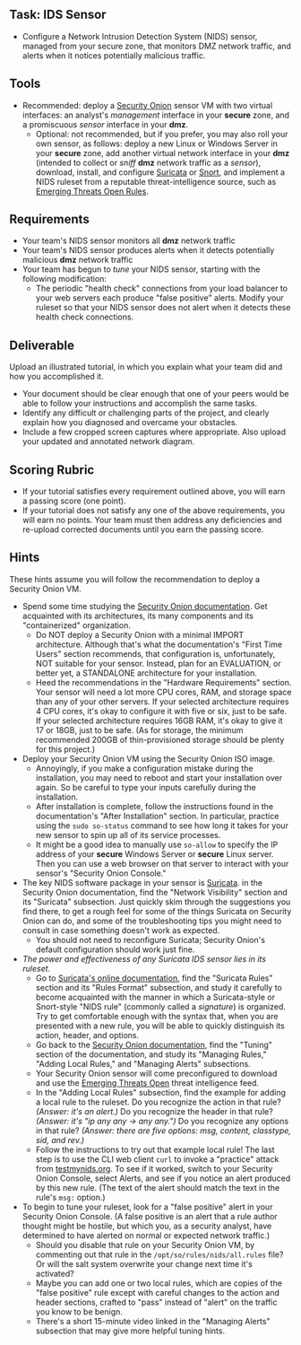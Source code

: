 ## Task: IDS Sensor
- Configure a Network Intrusion Detection System (NIDS) sensor, managed from your secure zone, that monitors DMZ network traffic, and alerts when it notices potentially malicious traffic.

## Tools
- Recommended: deploy a <a href="https://securityonionsolutions.com/" target="_blank" ref="noopener">Security Onion</a> sensor VM with two virtual interfaces: an analyst's *management* interface in your **secure** zone, and a promiscuous *sensor* interface in your **dmz**.
  - Optional: not recommended, but if you prefer, you may also roll your own sensor, as follows:
deploy a new Linux or Windows Server in your **secure** zone,
add another virtual network interface in your **dmz** (intended to collect or *sniff* **dmz** network traffic as a *sensor*),
download, install, and configure <a href="https://suricata.io/" target="_blank" ref="noopener">Suricata</a> or <a href="https://www.snort.org/" target="_blank" ref="noopener">Snort</a>, and implement a NIDS ruleset from a reputable threat-intelligence source, such as <a href="https://rules.emergingthreats.net/open/" target="_blank" ref="noopener">Emerging Threats Open Rules</a>.

## Requirements
- Your team's NIDS sensor monitors all **dmz** network traffic
- Your team's NIDS sensor produces alerts when it detects potentially malicious **dmz** network traffic
- Your team has begun to *tune* your NIDS sensor, starting with the following modification:
  - The periodic "health check" connections from your load balancer to your web servers each produce "false positive" alerts.
Modify your ruleset so that your NIDS sensor does not alert when it detects these health check connections.

## Deliverable
Upload an illustrated tutorial, in which you explain what your team did and how you accomplished it.
- Your document should be clear enough that one of your peers would be able to follow your instructions and accomplish the same tasks.
- Identify any difficult or challenging parts of the project, and clearly explain how you diagnosed and overcame your obstacles.
- Include a few cropped screen captures where appropriate. Also upload your updated and annotated network diagram.

## Scoring Rubric
- If your tutorial satisfies every requirement outlined above, you will earn a passing score (one point).
- If your tutorial does not satisfy any one of the above requirements, you will earn no points. Your team must then address any deficiencies and re-upload corrected documents until you earn the passing score.

## Hints
These hints assume you will follow the recommendation to deploy a Security Onion VM.
- Spend some time studying the <a href="https://docs.securityonion.net/" target="_blank" ref="noopener">Security Onion documentation</a>.
Get acquainted with its architectures, its many components and its "containerized" organization.
  - Do NOT deploy a Security Onion with a minimal IMPORT architecture.
Although that's what the documentation's "First Time Users" section recommends,
that configuration is, unfortunately, NOT suitable for your sensor.
Instead, plan for an EVALUATION, or better yet, a STANDALONE architecture for your installation.
  - Heed the recommendations in the "Hardware Requirements" section.
Your sensor will need a lot more CPU cores, RAM, and storage space than any of your other servers.
If your selected architecture requires 4 CPU cores,
it's okay to configure it with five or six,
just to be safe.
If your selected architecture requires 16GB RAM,
it's okay to give it 17 or 18GB,
just to be safe.
(As for storage, the minimum recommended 200GB of thin-provisioned storage should
be plenty for this project.)
- Deploy your Security Onion VM using the Security Onion ISO image.
  - Annoyingly, if you make a configuration mistake during the installation,
you may need to reboot and start your installation over again.
So be careful to type your inputs carefully during the installation.
  - After installation is complete, follow the instructions found in the
documentation's "After Installation" section. In particular, practice using
the `sudo so-status` command to see how long it takes for your new sensor
to spin up all of its service processes.
  - It might be a good idea to manually use `so-allow` to specify
the IP address of your **secure** Windows Server or **secure** Linux server.
Then you can use a web browser on that server to interact with
your sensor's "Security Onion Console."
- The key NIDS software package in your sensor is <a href="https://suricata.io/" target="_blank" ref="noopener">Suricata</a>.
in the Security Onion documentation, find the "Network Visibility"
section and its "Suricata" subsection.
Just quickly skim through the suggestions you find there, to get a rough feel
for some of the things Suricata on Security Onion can do, and some of the
troubleshooting tips you might need to consult in case something doesn't work as expected.
  - You should not need to reconfigure Suricata; Security Onion's default configuration should work just fine.
- *The power and effectiveness of any Suricata IDS sensor lies in its ruleset*.
  - Go to <a href="https://suricata.readthedocs.io/" target="_blank" ref="noopener">Suricata's online documentation</a>,
find the "Suricata Rules" section and its "Rules Format" subsection,
and study it carefully to become acquainted with the manner in which a
Suricata-style or Snort-style "NIDS rule"
(commonly called a *signature*) is organized.
Try to get comfortable enough with the syntax that, when you are presented
with a new rule, you will be able to quickly distinguish its
action, header, and options.
  - Go back to the <a href="https://docs.securityonion.net/" target="_blank" ref="noopener">Security Onion documentation</a>,
find the "Tuning" section of the documentation,
and study its "Managing Rules," "Adding Local Rules," and "Managing Alerts" subsections.
  - Your Security Onion sensor will come preconfigured to download and use
the <a href="https://rules.emergingthreats.net/open/" target="_blank" ref="noopener">Emerging Threats Open</a> threat intelligence feed. 
  - In the "Adding Local Rules" subsection, find the example for adding a local
rule to the ruleset.
Do you recognize the action in that rule? *(Answer: it's an alert.)*
Do you recognize the header in that rule? *(Answer: it's "ip any any -> any any.")*
Do you recognize any options in that rule? *(Answer: there are five options: msg, content, classtype, sid, and rev.)*
  - Follow the instructions to try out that example local rule!
The last step is to use the CLI web client `curl` to invoke a "practice" attack from <a href="http://testmynids.org/" target="_blank" ref="noopener">testmynids.org</a>.
To see if it worked, switch to your Security Onion Console, select Alerts, and see if you notice an alert produced by this new rule.
(The text of the alert should match the text in the rule's `msg:` option.)
- To begin to tune your ruleset, look for a "false positive" alert in your Security Onion Console.
(A false positive is an alert that a rule author thought might be hostile,
but which you, as a security analyst, have determined to have alerted on normal or expected network traffic.)
  - Should you disable that rule on your Security Onion VM, by commenting out that rule in the `/opt/so/rules/nids/all.rules` file?
Or will the salt system overwrite your change next time it's activated?
  - Maybe you can add one or two local rules,
which are copies of the "false positive" rule except with careful changes to the action and header sections,
crafted to "pass" instead of "alert" on the traffic you know to be benign.
  - There's a short 15-minute video linked in the "Managing Alerts" subsection that may give more helpful tuning hints.
